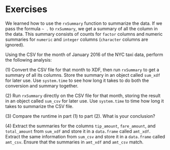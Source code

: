 # Exercises

We learned how to use the `rxSummary` function to summarize the data. If we pass the formula `~ .` to `rxSummary`, we get a summary of all the column in the data. This summary consists of counts for `factor` columns and numeric summaries for `numeric` and `integer` columns (`character` columns are ignored).

Using the CSV for the month of January 2016 of the NYC taxi data, perform the following analysis:
  
  (1) Convert the CSV file for that month to XDF, then run `rxSummary` to get a summary of all its columns. Store the summary in an object called `sum_xdf` for later use. Use `system.time` to see how long it takes to do both the conversion and summary together.
  
  (2) Run `rxSummary` directly on the CSV file for that month, storing the result in an object called `sum_csv` for later use. Use `system.time` to time how long it takes to summarize the CSV file.

  (3) Compare the runtime in part (1) to part (2). What is your conclusion?
  
  (4) Extract the summaries for the columns `tip_amount`, `fare_amount`, and `total_amount` from `sum_xdf` and store it in a `data.frame` called `amt_xdf`. Extract the same information from `sum_csv` and store it in a `data.frame` called `amt_csv`. Ensure that the summaries in `amt_xdf` and `amt_csv` match.

